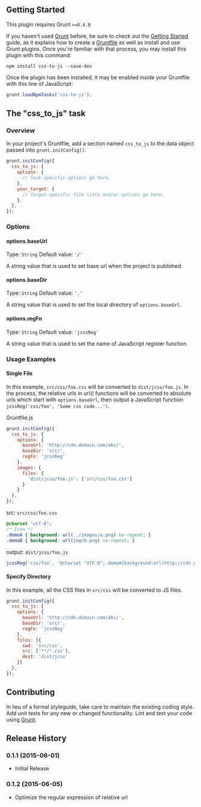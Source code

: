 ## Getting Started
This plugin requires Grunt `>=0.4.0`

If you haven't used [Grunt](http://gruntjs.com/) before, be sure to check out the [Getting Started](http://gruntjs.com/getting-started) guide, as it explains how to create a [Gruntfile](http://gruntjs.com/sample-gruntfile) as well as install and use Grunt plugins. Once you're familiar with that process, you may install this plugin with this command:

```shell
npm install css-to-js --save-dev
```

Once the plugin has been installed, it may be enabled inside your Gruntfile with this line of JavaScript:

```js
grunt.loadNpmTasks('css-to-js');
```


## The "css_to_js" task

### Overview
In your project's Gruntfile, add a section named `css_to_js` to the data object passed into `grunt.initConfig()`.

```js
grunt.initConfig({
  css_to_js: {
    options: {
      // Task-specific options go here.
    },
    your_target: {
      // Target-specific file lists and/or options go here.
    },
  },
});
```


### Options

#### options.baseUrl
Type: `String`
Default value: `'/'`

A string value that is used to set base url when the project is published.

#### options.baseDir
Type: `String`
Default value: `'.'`

A string value that is used to set the local directory of `options.baseUrl`.

#### options.regFn
Type: `String`
Default value: `'jcssReg'`

A string value that is used to set the name of JavaScript register function.

### Usage Examples

#### Single File
In this example, `src/css/foo.css` will be converted to `dist/jcss/foo.js`. In the process, the relative urls in url() functions will be converted to absolute urls which start with `options.baseUrl`, then output a JavaScript function `jcssReg('css/foo', 'Some css code...')`.

Gruntfile.js
```js
grunt.initConfig({
  css_to_js: {
    options: {
      baseUrl: 'http://cdn.domain.com/abc/',
      baseDir: 'src/',
      regFn: 'jcssReg'
    },
    images: {
      files: {
        'dist/jcss/foo.js': ['src/css/foo.css']
      }
    }
  },
});
```

src: `src/css/foo.css`
```css
@charset "utf-8";
/* Icon */
.demoA { background: url(../images/a.png) no-repeat; }
.demoB { background: url(img/b.png) no-repeat; }
```

output: `dist/jcss/foo.js`
```js
jcssReg('css/foo', '@charset "UTF-8";.demoA{background:url(http://cdn.domain.com/abc/images/a.png?v=tb3H6AEo) no-repeat}.demoB{background:url(http://cdn.domain.com/abc/css/img/b.png?v=4rdNjIPK) no-repeat}');
```

#### Specify Directory
In this example, all the CSS files in `src/css` will be converted to JS files.

```js
grunt.initConfig({
  css_to_js: {
    options: {
      baseUrl: 'http://cdn.domain.com/abc/',
      baseDir: 'src/',
      regFn: 'jcssReg'
    },
    files: [{
      cwd: 'src/css',
      src: ['**/*.css'],
      dest: 'dist/jcss'
    }]
  },
});
```


## Contributing
In lieu of a formal styleguide, take care to maintain the existing coding style. Add unit tests for any new or changed functionality. Lint and test your code using [Grunt](http://gruntjs.com/).


## Release History

### 0.1.1 (2015-06-01)

* Initial Release

### 0.1.2 (2015-06-05)

* Optimize the regular expression of relative url

